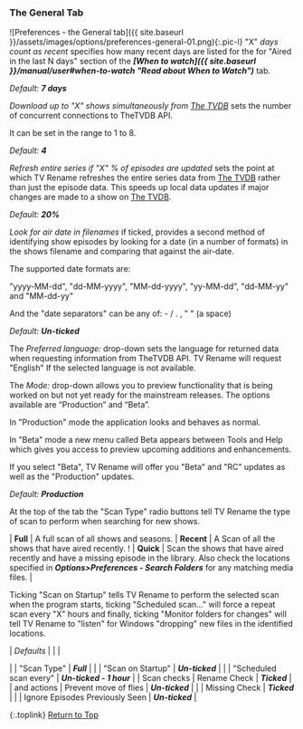 <!-- START PREFERENCES {THE GENERAL TAB] ----- -->
### The General Tab

![Preferences - the General tab]({{ site.baseurl }}/assets/images/options/preferences-general-01.png){:.pic-l}
"X" _days count as recent_ specifies how many recent days are listed for the for "Aired in the last N days" section of the _**[When to watch]({{ site.baseurl }}/manual/user#when-to-watch "Read about When to Watch")**_ tab.

_Default:_ _**7 days**_

*Download up to "X" shows simultaneously from [The&nbsp;TVDB](http://thetvdb.com "Visit TheTVDB.com")* sets the number of concurrent connections to TheTVDB API.

It can be set in the range to 1 to 8.

_Default:_ _**4**_

*Refresh entire series if "X" % of episodes are updated* sets the point at which TV&nbsp;Rename refreshes the entire series data from [The&nbsp;TVDB](http://thetvdb.com 'Visit thetvdb.com') rather than just the episode data. This speeds up local data updates if major changes are made to a show on [The&nbsp;TVDB](http://thetvdb.com 'Visit thetvdb.com').

_Default:_ _**20%**_

*Look for air date in filenames* if ticked, provides a second method of identifying show episodes by looking for a date (in a number of formats) in the shows filename and comparing that against the air-date.

The supported date formats are:

"yyyy-MM-dd", "dd-MM-yyyy", "MM-dd-yyyy", "yy-MM-dd", "dd-MM-yy" and "MM-dd-yy"

And the "date separators" can be any of: - / . , " " (a space)

_Default:_ _**Un-ticked**_

The _Preferred language:_ drop-down sets the language for returned data when requesting information from TheTVDB API. TV&nbsp;Rename will request "English" If the selected language is not available.

The _Mode:_ drop-down allows you to preview functionality that is being worked on but not yet ready for the mainstream releases. The options available are “Production” and “Beta”.

In "Production" mode the application looks and behaves as normal.

In "Beta" mode a new menu called Beta appears between Tools and Help which gives you access to preview upcoming additions and enhancements.

If you select "Beta", TV&nbsp;Rename will offer you "Beta" and "RC" updates as well as the "Production" updates. 

_Default:_ _**Production**_

At the top of the tab the "Scan Type" radio buttons tell TV&nbsp;Rename the type of scan to perform when searching for new shows.

| **Full** | A full scan of all shows and seasons.
| **Recent** | A Scan of all the shows that have aired recently. !
| **Quick** | Scan the shows that have aired recently and have a missing episode in the library. Also check the locations specified in _**Options>Preferences - Search Folders**_ for any matching media files. |

 Ticking "Scan on Startup" tells TV&nbsp;Rename to perform the selected scan when the program starts,  ticking "Scheduled scan..." will force a repeat scan every "X" hours and finally, ticking "Monitor folders for changes" will tell  TV&nbsp;Rename to "listen" for Windows "dropping" new files in the identified locations.

| *Defaults* | | |

|   | "Scan Type" | _**Full**_ |
|   | "Scan on Startup" | _**Un-ticked**_ |
|   | "Scheduled scan every" | _**Un-ticked - 1 hour**_ |
| Scan checks | Rename Check | _**Ticked**_ |
| and actions | Prevent move of flies | _**Un-ticked**_ | 
| | Missing Check | _**Ticked**_ |
| | Ignore Episodes Previously Seen | _**Un-ticked**_ |

{:.toplink}
[Return to Top]()
<!-- END PREFERENCES {THE GENERAL TAB] ------- -->
